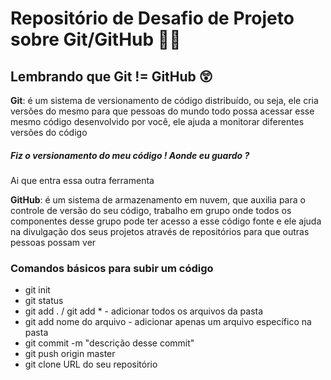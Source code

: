 # Repositório de Desafio de Projeto sobre Git/GitHub 👩‍💻

## Lembrando que Git != GitHub :astonished:

**Git**: é um sistema de versionamento de código distribuído, ou seja, ele cria versões do mesmo para que pessoas do mundo todo possa acessar esse mesmo código desenvolvido por você, ele ajuda a monitorar diferentes versões do código 

 ##### Fiz o versionamento do meu código ! Aonde eu guardo ?

Ai que entra essa outra ferramenta 

**GitHub**:  é um sistema de armazenamento em nuvem, que auxilia para o controle de versão do seu código, trabalho em grupo onde todos os componentes desse grupo pode ter acesso a esse código fonte e ele ajuda na divulgação dos seus projetos através de repositórios para que outras pessoas possam ver 

### Comandos básicos para subir um código

* git init 
* git status 
* git add . /  git add * - adicionar todos os arquivos da pasta 
* git add nome do arquivo - adicionar apenas um arquivo específico na pasta 
* git commit -m "descrição desse commit"
* git push origin master 
* git clone URL do seu repositório
